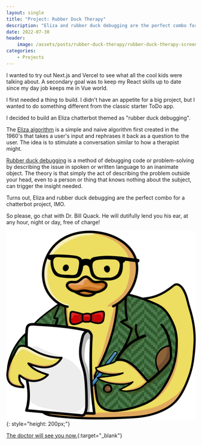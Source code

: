 ```yaml
---
layout: single
title: "Project: Rubber Duck Therapy"
description: "Eliza and rubber duck debugging are the perfect combo for a chatterbot project."
date: 2022-07-30
header:
    image: /assets/posts/rubber-duck-therapy/rubber-duck-therapy-screen.png
categories:
    - Projects
---
```

I wanted to try out Next.js and Vercel to see what all the cool kids were talking about. A secondary goal was to keep my React skills up to date since my day job keeps me in Vue world.

I first needed a thing to build. I didn't have an appetite for a big project, but I wanted to do something different from the classic starter ToDo app. 

I decided to build an Eliza chatterbot themed as "rubber duck debugging".

The [Eliza algorithm](https://en.wikipedia.org/wiki/ELIZA) is a simple and naive algorithm first created in the 1960's that takes a user's input and rephrases it back as a question to the user. The idea is to stimulate a conversation similar to how a therapist might.

[Rubber duck debugging](https://en.wikipedia.org/wiki/ELIZA) is a method of debugging code or problem-solving by describing the issue in spoken or written language to an inanimate object. The theory is that simply the act of describing the problem outside your head, even to a person or thing that knows nothing about the subject, can trigger the insight needed.

Turns out, Eliza and rubber duck debugging are the perfect combo for a chatterbot project, IMO.

So please, go chat with Dr. Bill Quack. He will dutifully lend you his ear, at any hour, night or day, free of charge!

![Dr. Quack](/assets/posts/rubber-duck-therapy/rubber-duck-therapist.png){: style="height: 200px;"}

[The doctor will see you now.](https://rubberducktherapy.app){:target="_blank"}